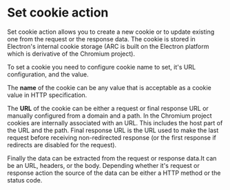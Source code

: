 # Set cookie action

Set cookie action allows you to create a new cookie or to update existing one from the request or the response data. The cookie is stored in Electron's internal cookie storage \(ARC is built on the Electron platform which is derivative of the Chromium project\).

To set a cookie you need to configure cookie name to set, it's URL configuration, and the value.

The **name** of the cookie can be any value that is acceptable as a cookie value in HTTP specification.

The **URL** of the cookie can be either a request or final response URL or manually configured from a domain and a path. In the Chromium project cookies are internally associated with an URL. This includes the host part of the URL and the path. Final response URL is the URL used to make the last request before receiving non-redirected response \(or the first response if redirects are disabled for the request\).

Finally the data can be extracted from the request or response data.It can be an URL, headers, or the body. Depending whether it's request or response action the source of the data can be either a HTTP method or the status code.

